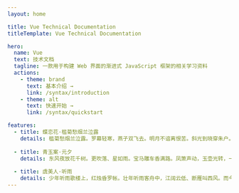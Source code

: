 ```yaml
---
layout: home

title: Vue Technical Documentation
titleTemplate: Vue Technical Documentation

hero:
  name: Vue
  text: 技术文档
  tagline: 一款用于构建 Web 界面的渐进式 JavaScript 框架的相关学习资料
  actions:
    - theme: brand
      text: 基本介绍 →
      link: /syntax/introduction
    - theme: alt
      text: 快速开始 →
      link: /syntax/quickstart

features:
  - title: 蝶恋花·槛菊愁烟兰泣露
    details: 槛菊愁烟兰泣露。罗幕轻寒，燕子双飞去。明月不谙离恨苦。斜光到晓穿朱户。昨夜西风凋碧树。独上高楼，望尽天涯路。欲寄彩笺兼尺素。山长水阔知何处。
 
  - title: 青玉案·元夕
    details: 东风夜放花千树。更吹落、星如雨。宝马雕车香满路。凤箫声动，玉壶光转，一夜鱼龙舞。蛾儿雪柳黄金缕。笑语盈盈暗香去。众里寻他千百度。蓦然回首，那人却在，灯火阑珊处。
    
  - title: 虞美人·听雨
    details: 少年听雨歌楼上，红烛昏罗帐。壮年听雨客舟中，江阔云低、断雁叫西风。而今听雨僧庐下，鬓已星星也。悲欢离合总无情，一任阶前、点滴到天明。
---
```

